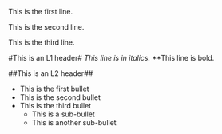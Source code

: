 This is the first line.

This is the second line.

This is the third line. 

#This is an L1 header#
*This line is in italics.*
**This line is bold.

##This is an L2 header##

* This is the first bullet
* This is the second bullet
* This is the third bullet
  * This is a sub-bullet
  * This is another sub-bullet